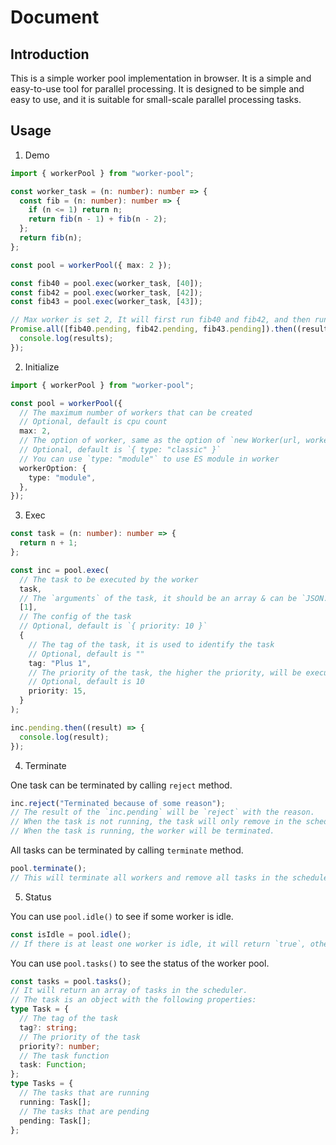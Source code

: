 # Document

## Introduction

This is a simple worker pool implementation in browser. It is a simple and easy-to-use tool for parallel processing. It is designed to be simple and easy to use, and it is suitable for small-scale parallel processing tasks.

## Usage

1.  Demo

```typescript
import { workerPool } from "worker-pool";

const worker_task = (n: number): number => {
  const fib = (n: number): number => {
    if (n <= 1) return n;
    return fib(n - 1) + fib(n - 2);
  };
  return fib(n);
};

const pool = workerPool({ max: 2 });

const fib40 = pool.exec(worker_task, [40]);
const fib42 = pool.exec(worker_task, [42]);
const fib43 = pool.exec(worker_task, [43]);

// Max worker is set 2, It will first run fib40 and fib42, and then run fib43
Promise.all([fib40.pending, fib42.pending, fib43.pending]).then((results) => {
  console.log(results);
});
```

2. Initialize

```typescript
import { workerPool } from "worker-pool";

const pool = workerPool({
  // The maximum number of workers that can be created
  // Optional, default is cpu count
  max: 2,
  // The option of worker, same as the option of `new Worker(url, workerOption)`
  // Optional, default is `{ type: "classic" }`
  // You can use `type: "module"` to use ES module in worker
  workerOption: {
    type: "module",
  },
});
```

3. Exec

```typescript
const task = (n: number): number => {
  return n + 1;
};

const inc = pool.exec(
  // The task to be executed by the worker
  task,
  // The `arguments` of the task, it should be an array & can be `JSON.stringify`
  [1],
  // The config of the task
  // Optional, default is `{ priority: 10 }`
  {
    // The tag of the task, it is used to identify the task
    // Optional, default is ""
    tag: "Plus 1",
    // The priority of the task, the higher the priority, will be executed first
    // Optional, default is 10
    priority: 15,
  }
);

inc.pending.then((result) => {
  console.log(result);
});
```

4. Terminate

One task can be terminated by calling `reject` method.

```typescript
inc.reject("Terminated because of some reason");
// The result of the `inc.pending` will be `reject` with the reason.
// When the task is not running, the task will only remove in the scheduler.
// When the task is running, the worker will be terminated.
```

All tasks can be terminated by calling `terminate` method.

```typescript
pool.terminate();
// This will terminate all workers and remove all tasks in the scheduler.
```

5. Status

You can use `pool.idle()` to see if some worker is idle.

```typescript
const isIdle = pool.idle();
// If there is at least one worker is idle, it will return `true`, otherwise `false`.
```

You can use `pool.tasks()` to see the status of the worker pool.

```typescript
const tasks = pool.tasks();
// It will return an array of tasks in the scheduler.
// The task is an object with the following properties:
type Task = {
  // The tag of the task
  tag?: string;
  // The priority of the task
  priority?: number;
  // The task function
  task: Function;
};
type Tasks = {
  // The tasks that are running
  running: Task[];
  // The tasks that are pending
  pending: Task[];
};
```
